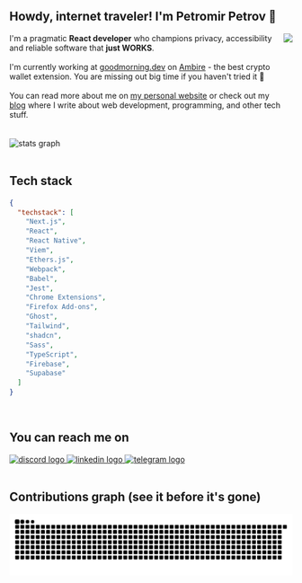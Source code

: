 <h2 align="left">Howdy, internet traveler! I'm Petromir Petrov 🫵</h2>

<img align="right" height="150" src="https://media.tenor.com/I52W87bM7K8AAAAj/anime-aaaa.gif"  />
I'm a pragmatic <b>React developer</b> who champions privacy, accessibility and reliable software that <b>just WORKS</b>.<br><br>
I'm currently working at <a href="https://goodmorning.dev" target="_blank">goodmorning.dev</a> on <a href="https://ambire.com" target="_blank">Ambire</a> - the best crypto wallet extension. You are missing out big time if you haven't tried it 🦥<br><br>
You can read more about me on <a href="https://petromir.dev" target="_blank">my personal website</a> or check out my <a href="https://petromir.dev/blog" target="_blank">blog</a> where I write about web development, programming, and other tech stuff.<br><br>
<br clear="both">

<img src="https://github-readme-stats.vercel.app/api?username=petromirdev&hide_title=false&hide_rank=false&show_icons=true&include_all_commits=true&count_private=true&disable_animations=false&theme=dracula" height="150" alt="stats graph"  />

<br>
<br>

<h2 align="left">Tech stack</h2>

```json
{
  "techstack": [
    "Next.js",
    "React",
    "React Native",
    "Viem",
    "Ethers.js",
    "Webpack",
    "Babel",
    "Jest",
    "Chrome Extensions",
    "Firefox Add-ons",
    "Ghost",
    "Tailwind",
    "shadcn",
    "Sass",
    "TypeScript",
    "Firebase",
    "Supabase"
  ]
}
```

<br>

<h2 align="left">You can reach me on</h2>
<div align="left">
  <a href="https://discord.com/users/336962546122752000" target="_blank">
    <img src="https://img.shields.io/static/v1?message=Discord&logo=discord&label=&color=7289DA&logoColor=white&labelColor=&style=for-the-badge" height="35" alt="discord logo" />
  </a>
  <a href="https://www.linkedin.com/in/petromir-petrov" target="_blank">
    <img src="https://img.shields.io/static/v1?message=LinkedIn&logo=linkedin&label=&color=0077B5&logoColor=white&labelColor=&style=for-the-badge" height="35" alt="linkedin logo"  />
  </a>
  <a href="https://t.me/petromirdev" target="_blank">
    <img src="https://img.shields.io/static/v1?message=Telegram&logo=telegram&label=&color=2CA5E0&logoColor=white&labelColor=&style=for-the-badge" height="35" alt="telegram logo"  />
  </a>
</div>

<br>

<h2 align="left">Contributions graph (see it before it's gone)</h2>
<img src="https://raw.githubusercontent.com/PetromirDev/PetromirDev/refs/heads/output/github-contribution-grid-snake-dark.svg" alt="Snake animation" />
